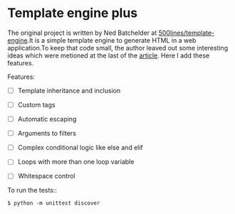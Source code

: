 # Template engine plus

The original project is written by Ned Batchelder at [500lines/template-engine](https://github.com/aosabook/500lines/tree/master/template-engine).It is a simple template engine to generate HTML in a web application.To keep that code small, the author leaved out some interesting ideas which were metioned at the last of the [article](https://github.com/aosabook/500lines/blob/master/template-engine/template-engine.markdown). Here I add these features.

Features:

- [ ] Template inheritance and inclusion

- [ ] Custom tags

- [ ] Automatic escaping

- [ ] Arguments to filters

- [ ] Complex conditional logic like else and elif

- [ ] Loops with more than one loop variable

- [ ] Whitespace control




To run the tests::

    $ python -m unittest discover